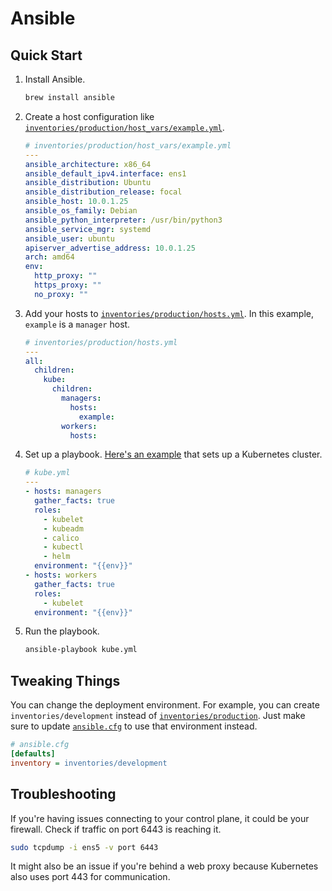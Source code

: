 # Ansible

## Quick Start

1. Install Ansible.

   ```sh
   brew install ansible
   ```

2. Create a host configuration like [`inventories/production/host_vars/example.yml`](inventories/production/host_vars/example.yml).

   ```yaml
   # inventories/production/host_vars/example.yml
   ---
   ansible_architecture: x86_64
   ansible_default_ipv4.interface: ens1
   ansible_distribution: Ubuntu
   ansible_distribution_release: focal
   ansible_host: 10.0.1.25
   ansible_os_family: Debian
   ansible_python_interpreter: /usr/bin/python3
   ansible_service_mgr: systemd
   ansible_user: ubuntu
   apiserver_advertise_address: 10.0.1.25
   arch: amd64
   env:
     http_proxy: ""
     https_proxy: ""
     no_proxy: ""
   ```

3. Add your hosts to [`inventories/production/hosts.yml`](inventories/production/hosts.yml). In this example, `example` is a `manager` host.

   ```yaml
   # inventories/production/hosts.yml
   ---
   all:
     children:
       kube:
         children:
           managers:
             hosts:
               example:
           workers:
             hosts:
   ```

4. Set up a playbook. [Here's an example](kube.yml) that sets up a Kubernetes cluster.

   ```yaml
   # kube.yml
   ---
   - hosts: managers
     gather_facts: true
     roles:
       - kubelet
       - kubeadm
       - calico
       - kubectl
       - helm
     environment: "{{env}}"
   - hosts: workers
     gather_facts: true
     roles:
       - kubelet
     environment: "{{env}}"
   ```

5. Run the playbook.

   ```sh
   ansible-playbook kube.yml
   ```

## Tweaking Things

You can change the deployment environment. For example, you can create `inventories/development` instead of [`inventories/production`](inventories/production). Just make sure to update [`ansible.cfg`](ansible.cfg) to use that environment instead.

```ini
# ansible.cfg
[defaults]
inventory = inventories/development
```

## Troubleshooting

If you're having issues connecting to your control plane, it could be your firewall. Check if traffic on port 6443 is reaching it.

```sh
sudo tcpdump -i ens5 -v port 6443
```

It might also be an issue if you're behind a web proxy because Kubernetes also uses port 443 for communication.
